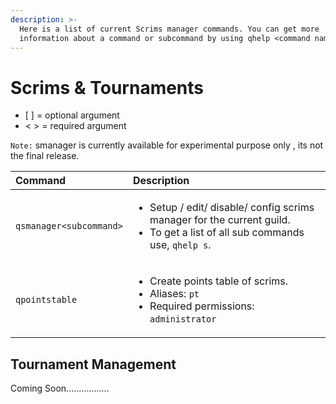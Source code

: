 ```yaml
---
description: >-
  Here is a list of current Scrims manager commands. You can get more
  information about a command or subcommand by using qhelp <command name>.
---
```


# Scrims & Tournaments

* \[ \] = optional argument
* &lt; &gt; = required argument

`Note:` smanager is currently available for experimental purpose only , its not the final release.

<table>
  <thead>
    <tr>
      <th style="text-align:left">Command</th>
      <th style="text-align:left">Description</th>
    </tr>
  </thead>
  <tbody>
    <tr>
      <td style="text-align:left"><code>qsmanager&lt;subcommand&gt;</code>
      </td>
      <td style="text-align:left">
        <ul>
          <li>Setup / edit/ disable/ config scrims manager for the current guild.</li>
          <li>To get a list of all sub commands use, <code>qhelp s</code>.</li>
        </ul>
      </td>
    </tr>
    <tr>
      <td style="text-align:left"><code>qpointstable</code>
      </td>
      <td style="text-align:left">
        <ul>
          <li>Create points table of scrims.</li>
          <li>Aliases: <code>pt</code>
          </li>
          <li>Required permissions: <code>administrator</code>
          </li>
        </ul>
      </td>
    </tr>
  </tbody>
</table>

## Tournament Management

Coming Soon.................

